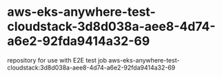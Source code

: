 # aws-eks-anywhere-test-cloudstack-3d8d038a-aee8-4d74-a6e2-92fda9414a32-69
repository for use with E2E test job aws-eks-anywhere-test-cloudstack:3d8d038a-aee8-4d74-a6e2-92fda9414a32-69
